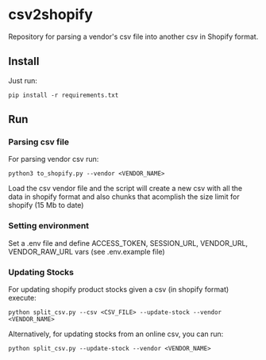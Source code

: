 # csv2shopify

Repository for parsing a vendor's csv file into another csv in Shopify format.

## Install

Just run:

`pip install -r requirements.txt`

## Run

### Parsing csv file

For parsing vendor csv run:

`python3 to_shopify.py --vendor <VENDOR_NAME>`

Load the csv vendor file and the script will create a new csv with all the data in shopify format and also chunks that acomplish the size limit for shopify (15 Mb to date)

### Setting environment

Set a .env file and define ACCESS_TOKEN, SESSION_URL, VENDOR_URL, VENDOR_RAW_URL vars (see .env.example file)

### Updating Stocks

For updating shopify product stocks given a csv (in shopify format) execute:

`python split_csv.py --csv <CSV_FILE> --update-stock --vendor <VENDOR_NAME>`

Alternatively, for updating stocks from an online csv, you can run:

`python split_csv.py --update-stock --vendor <VENDOR_NAME>`
